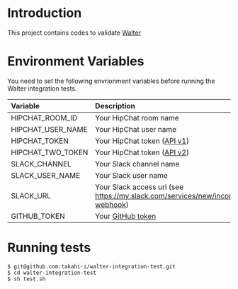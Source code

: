 Introduction
=============

This project contains codes to validate [Walter](https://github.com/walter-cd/walter)

Environment Variables
======================

You need to set the following envrionment variables before running the Walter integration tests.

| Variable          | Description       |
|:------------------|:------------------|
| HIPCHAT_ROOM_ID   | Your HipChat room name |
| HIPCHAT_USER_NAME | Your HipChat user name |
| HIPCHAT_TOKEN     | Your HipChat token ([API v1](https://www.hipchat.com/docs/api)) |
| HIPCHAT_TWO_TOKEN | Your HipChat token ([API v2](https://www.hipchat.com/docs/apiv2)) |
| SLACK_CHANNEL     | Your Slack channel name |
| SLACK_USER_NAME   | Your Slack user name  |
| SLACK_URL         | Your Slack access url (see https://my.slack.com/services/new/incoming-webhook)|
| GITHUB_TOKEN      | Your [GitHub token](https://help.github.com/articles/creating-an-access-token-for-command-line-use/) |

Running tests
===================

```
$ git@github.com:takahi-i/walter-integration-test.git
$ cd walter-integration-test
$ sh test.sh
```
